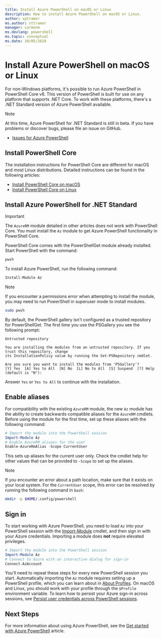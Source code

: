 ```yaml
---
title: Install Azure PowerShell on macOS or Linux
description: How to install Azure PowerShell on macOS or Linux.
author: sptramer
ms.author: sttramer
manager: carmonm
ms.devlang: powershell
ms.topic: conceptual
ms.date: 10/05/2018
---
```

# Install Azure PowerShell on macOS or Linux

For non-Windows platforms, it's possible to run Azure PowerShell in PowerShell Core v6. This version of PowerShell
is built for use on any platform that supports .NET Core. To work with these platforms, there's a .NET Standard
version of Azure PowerShell available.

> [!NOTE]
> At this time, Azure PowerShell for .NET Standard is still in beta.
> If you have problems or discover bugs, please file an issue on GitHub.
>
> * [Issues for Azure PowerShell](https://github.com/azure/azure-docs-powershell/issues)

## Install PowerShell Core

The installation instructions for PowerShell Core are different for macOS and most Linux distributions.
Detailed instructions can be found in the following articles:

* [Install PowerShell Core on macOS](/powershell/scripting/setup/installing-powershell-core-on-macos)
* [Install PowerShell Core on Linux](/powershell/scripting/setup/installing-powershell-core-on-linux)

## Install Azure PowerShell for .NET Standard

> [!IMPORTANT]
> The `AzureRM` module detailed in other articles does not work with PowerShell Core.
> You must install the `Az` module to get Azure PowerShell functionality in PowerShell Core.

PowerShell Core comes with the PowerShellGet module already installed. Start PowerShell with the command:

```bash
pwsh
```

To install Azure PowerShell, run the following command:

```powershell
Install-Module Az
```

> [!NOTE]
> If you encounter a permissions error when attempting to install the module, you may need to run
> PowerShell in superuser mode to install modules.
>
> ```bash
> sudo pwsh
> ```

By default, the PowerShell gallery isn't configured as a trusted repository for PowerShellGet. The
first time you use the PSGallery you see the following prompt:

```output
Untrusted repository

You are installing the modules from an untrusted repository. If you trust this repository, change
its InstallationPolicy value by running the Set-PSRepository cmdlet.

Are you sure you want to install the modules from 'PSGallery'?
[Y] Yes  [A] Yes to All  [N] No  [L] No to All  [S] Suspend  [?] Help (default is "N"):
```

Answer `Yes` or `Yes to All` to continue with the installation.

## Enable aliases

For compatibility with the existing `AzureRM` module, the new `Az` module has the ability to create backwards compatible
aliases for the `AzureRM` cmdlets. Before using the module for the first time, set up these aliases with the following command:

```powershell
# Import the module into the PowerShell session
Import-Module Az
# Enable AzureRM aliases for the user
Enable-AzureRmAlias -Scope CurrentUser
```

This sets up aliases for the current user only. Check the cmdlet help for other values that can be provided to `-Scope` to
set up the aliases.

> [!NOTE]
> If you encounter an error about a path location, make sure that it exists on your local system. For the `CurrentUser` scope,
> this error can be resolved by running the following command in `bash`:
>
> ```bash
> mkdir -p $HOME/.config/powershell
> ```

## Sign in

To start working with Azure PowerShell, you need to load `Az` into your PowerShell session
with the [Import-Module](/powershell/module/Microsoft.PowerShell.Core/Import-Module) cmdlet, and then sign in
with your Azure credentials. Importing a module does __not__ require elevated privileges.

```powershell
# Import the module into the PowerShell session
Import-Module Az
# Connect to Azure with an interactive dialog for sign-in
Connect-AzAccount
```

You'll need to repeat these steps for every new PowerShell session you start. Automatically importing the `Az` module requires
setting up a PowerShell profile, which you can learn about in [About Profiles](/powershell/module/microsoft.powershell.core/about/about_profiles).
On macOS and Linux, you should work with your profile through the `$Profile` environment variable. To learn how to persist your Azure sign-in across sessions,
see [Persist user credentials across PowerShell sessions](context-persistence.md).

## Next Steps

For more information about using Azure PowerShell, see the
[Get started with Azure PowerShell](get-started-azureps.md) article.
